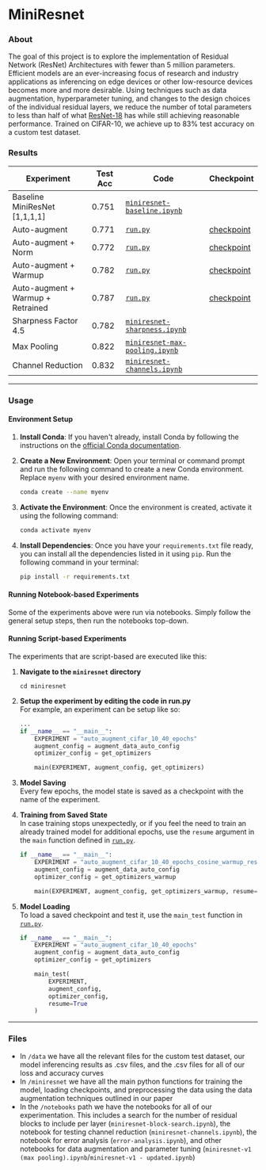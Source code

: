 # MiniResnet


### About
The goal of this project is to explore the implementation of Residual Network (ResNet) Architectures with fewer than 5 million parameters. Efficient models are an ever-increasing focus of research and industry applications as inferencing on edge devices or other low-resource devices becomes more and more desirable. Using techniques such as data augmentation, hyperparameter tuning, and changes to the design choices of the individual residual layers, we reduce the number of total parameters to less than half of what [ResNet-18](https://arxiv.org/pdf/1512.03385.pdf) has while still achieving reasonable performance. Trained on CIFAR-10, we achieve up to 83\% test accuracy on a custom test dataset. 

### Results

| Experiment | Test Acc | Code | Checkpoint |
|------------|---------|------|------------|
| Baseline MiniResNet [1,1,1,1] | 0.751| [`miniresnet-baseline.ipynb`](https://github.com/Polaris000/MiniResnet/blob/main/notebooks/miniresnet-baseline.ipynb) |  |
| Auto-augment | 0.771 | [`run.py`](miniresnet/run.py) | [checkpoint](miniresnet/checkpoint/ckpt_auto_augment_cifar_10_40_epochs.pth) |
| Auto-augment + Norm | 0.772 | [`run.py`](miniresnet/run.py) | [checkpoint](miniresnet/checkpoint/ckpt_auto_augment_cifar_10_40_epochs_normalize.pth) |
| Auto-augment + Warmup | 0.782  | [`run.py`](miniresnet/run.py) | [checkpoint](miniresnet/checkpoint/ckpt_auto_augment_cifar_10_40_epochs_cosine_warmup.pth) |
| Auto-augment + Warmup + Retrained | 0.787 | [`run.py`](miniresnet/run.py) | [checkpoint](miniresnet/checkpoint/auto_augment_cifar_10_40_epochs_cosine_warmup_resume.pth) |
| Sharpness Factor 4.5 | 0.782 | [`miniresnet-sharpness.ipynb`](notebooks/miniresnet-sharpness.ipynb) |  |
| Max Pooling | 0.822 | [`miniresnet-max-pooling.ipynb`](notebooks/miniresnet-max-pooling.ipynb)|  |
| Channel Reduction  | 0.832 | [`miniresnet-channels.ipynb`](https://github.com/Polaris000/MiniResnet/blob/main/notebooks/miniresnet-channels.ipynb) |  |

---


### Usage

#### Environment Setup
1. **Install Conda**: If you haven't already, install Conda by following the instructions on the [official Conda documentation](https://docs.conda.io/projects/conda/en/latest/user-guide/install/index.html).

2. **Create a New Environment**: Open your terminal or command prompt and run the following command to create a new Conda environment. Replace `myenv` with your desired environment name.

    ```bash
    conda create --name myenv
    ```

3. **Activate the Environment**: Once the environment is created, activate it using the following command:

    ```bash
    conda activate myenv
    ```


4. **Install Dependencies**: Once you have your `requirements.txt` file ready, you can install all the dependencies listed in it using `pip`. Run the following command in your terminal:

    ```bash
    pip install -r requirements.txt
    ```


#### Running Notebook-based Experiments
Some of the experiments above were run via notebooks. Simply follow the general setup steps, then run the notebooks top-down.


#### Running Script-based Experiments
The experiments that are script-based are executed like this:
1. **Navigate to the `miniresnet` directory**
    ```
    cd miniresnet
    ```

2. **Setup the experiment by editing the code in run.py**  
    For example, an experiment can be setup like so:
    ```python
    ...
    if __name__ == "__main__":
        EXPERIMENT = "auto_augment_cifar_10_40_epochs"
        augment_config = augment_data_auto_config
        optimizer_config = get_optimizers

        main(EXPERIMENT, augment_config, get_optimizers)
    ```

3. **Model Saving**  
    Every few epochs, the model state is saved as a checkpoint with the name of the experiment.

4. **Training from Saved State**  
    In case training stops unexpectedly, or if you feel the need to train an already trained model for additional epochs, use the `resume` argument in the `main` function defined in [`run.py`](miniresnet/run.py).

    ```python
    if __name__ == "__main__":
        EXPERIMENT = "auto_augment_cifar_10_40_epochs_cosine_warmup_resume"
        augment_config = augment_data_auto_config
        optimizer_config = get_optimizers_warmup

        main(EXPERIMENT, augment_config, get_optimizers_warmup, resume=True)
    ```

5. **Model Loading**  
    To load a saved checkpoint and test it, use the `main_test` function in [`run.py`](miniresnet/run.py).

    ```python
    if __name__ == "__main__":
        EXPERIMENT = "auto_augment_cifar_10_40_epochs"
        augment_config = augment_data_auto_config
        optimizer_config = get_optimizers

        main_test(
            EXPERIMENT,
            augment_config,
            optimizer_config,
            resume=True
        )
    ```

    


---
### Files
- In `/data` we have all the relevant files for the custom test dataset, our model inferencing results as .csv files, and the .csv files for all of our loss and accuracy curves
- In `/miniresnet` we have all the main python functions for training the model, loading checkpoints, and preprocessing the data using the data augmentation techniques outlined in our paper
- In the `/notebooks` path we have the notebooks for all of our experimentation. This includes a search for the number of residual blocks to include per layer (`miniresnet-block-search.ipynb`), the notebook for testing channel reduction (`miniresnet-channels.ipynb`), the notebook for error analysis (`error-analysis.ipynb`), and other notebooks for data augmentation and parameter tuning (`miniresnet-v1 (max pooling).ipynb`/`miniresnet-v1 - updated.ipynb`)

